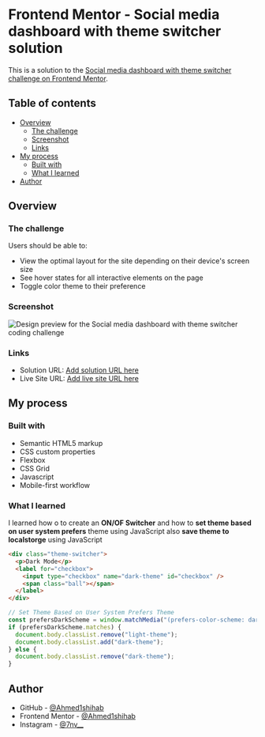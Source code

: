 # Frontend Mentor - Social media dashboard with theme switcher solution

This is a solution to the [Social media dashboard with theme switcher challenge on Frontend Mentor](https://www.frontendmentor.io/challenges/social-media-dashboard-with-theme-switcher-6oY8ozp_H).

## Table of contents

- [Overview](#overview)
  - [The challenge](#the-challenge)
  - [Screenshot](#screenshot)
  - [Links](#links)
- [My process](#my-process)
  - [Built with](#built-with)
  - [What I learned](#what-i-learned)
- [Author](#author)

## Overview

### The challenge

Users should be able to:

- View the optimal layout for the site depending on their device's screen size
- See hover states for all interactive elements on the page
- Toggle color theme to their preference

### Screenshot

![Design preview for the Social media dashboard with theme switcher coding challenge](../Screenshot.png)


### Links

- Solution URL: [Add solution URL here](https://your-solution-url.com)
- Live Site URL: [Add live site URL here](https://your-live-site-url.com)

## My process

### Built with

- Semantic HTML5 markup
- CSS custom properties
- Flexbox
- CSS Grid
- Javascript
- Mobile-first workflow

### What I learned

I learned how o to create an **ON/OF Switcher** and how to **set theme based on user system prefers** theme using JavaScript also **save theme to localstorge** using JavaScript

```html
<div class="theme-switcher">
  <p>Dark Mode</p>
  <label for="checkbox">
    <input type="checkbox" name="dark-theme" id="checkbox" />
    <span class="ball"></span>
  </label>
</div>
```
```js
// Set Theme Based on User System Prefers Theme
const prefersDarkScheme = window.matchMedia("(prefers-color-scheme: dark)");
if (prefersDarkScheme.matches) {
  document.body.classList.remove("light-theme");
  document.body.classList.add("dark-theme");
} else {
  document.body.classList.remove("dark-theme");
}
```

## Author

- GitHub - [@Ahmed1shihab](https://www.github.com/Ahmed1shihab)
- Frontend Mentor - [@Ahmed1shihab](https://www.frontendmentor.io/profile/Ahmed1shihab)
- Instagram - [@7nv__](https://www.instagram.com/7nv__)